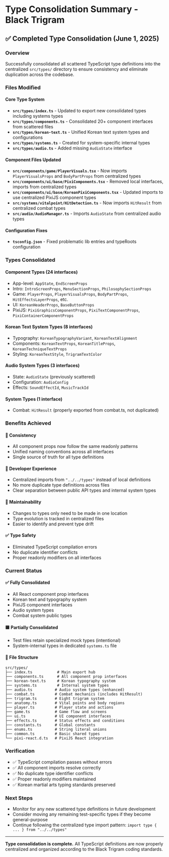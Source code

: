 # Type Consolidation Summary - Black Trigram

## ✅ Completed Type Consolidation (June 1, 2025)

### Overview

Successfully consolidated all scattered TypeScript type definitions into the centralized `src/types/` directory to ensure consistency and eliminate duplication across the codebase.

### Files Modified

#### Core Type System

- **`src/types/index.ts`** - Updated to export new consolidated types including systems types
- **`src/types/components.ts`** - Consolidated 20+ component interfaces from scattered files
- **`src/types/korean-text.ts`** - Unified Korean text system types and configurations
- **`src/types/systems.ts`** - Created for system-specific internal types
- **`src/types/audio.ts`** - Added missing `AudioState` interface

#### Component Files Updated

- **`src/components/game/PlayerVisuals.tsx`** - Now imports `PlayerVisualsProps` and `BodyPartProps` from centralized types
- **`src/components/ui/base/PixiComponents.tsx`** - Removed local interfaces, imports from centralized types
- **`src/components/ui/base/KoreanPixiComponents.tsx`** - Updated imports to use centralized PixiJS component types
- **`src/systems/vitalpoint/HitDetection.ts`** - Now imports `HitResult` from centralized combat types
- **`src/audio/AudioManager.ts`** - Imports `AudioState` from centralized audio types

#### Configuration Fixes

- **`tsconfig.json`** - Fixed problematic lib entries and typeRoots configuration

### Types Consolidated

#### Component Types (24 interfaces)

- App-level: `AppState`, `EndScreenProps`
- Intro: `IntroScreenProps`, `MenuSectionProps`, `PhilosophySectionProps`
- Game: `PlayerProps`, `PlayerVisualsProps`, `BodyPartProps`, `HitEffectsLayerProps`, etc.
- UI: `KoreanHeaderProps`, `BaseButtonProps`
- PixiJS: `PixiGraphicsComponentProps`, `PixiTextComponentProps`, `PixiContainerComponentProps`

#### Korean Text System Types (8 interfaces)

- Typography: `KoreanTypographyVariant`, `KoreanTextAlignment`
- Components: `KoreanTextProps`, `KoreanTitleProps`, `KoreanTechniqueTextProps`
- Styling: `KoreanTextStyle`, `TrigramTextColor`

#### Audio System Types (3 interfaces)

- State: `AudioState` (previously scattered)
- Configuration: `AudioConfig`
- Effects: `SoundEffectId`, `MusicTrackId`

#### System Types (1 interface)

- Combat: `HitResult` (properly exported from combat.ts, not duplicated)

### Benefits Achieved

#### 🎯 Consistency

- All component props now follow the same readonly patterns
- Unified naming conventions across all interfaces
- Single source of truth for all type definitions

#### 🚀 Developer Experience

- Centralized imports from `"../../types"` instead of local definitions
- No more duplicate type definitions across files
- Clear separation between public API types and internal system types

#### 🔧 Maintainability

- Changes to types only need to be made in one location
- Type evolution is tracked in centralized files
- Easier to identify and prevent type drift

#### ✅ Type Safety

- Eliminated TypeScript compilation errors
- No duplicate identifier conflicts
- Proper readonly modifiers on all interfaces

### Current Status

#### ✅ Fully Consolidated

- All React component prop interfaces
- Korean text and typography system
- PixiJS component interfaces
- Audio system types
- Combat system public types

#### 🟨 Partially Consolidated

- Test files retain specialized mock types (intentional)
- System-internal types in dedicated `systems.ts` file

#### 📁 File Structure

```
src/types/
├── index.ts           # Main export hub
├── components.ts      # All component prop interfaces
├── korean-text.ts     # Korean typography system
├── systems.ts         # Internal system types
├── audio.ts          # Audio system types (enhanced)
├── combat.ts         # Combat mechanics (includes HitResult)
├── trigram.ts        # Eight trigram system
├── anatomy.ts        # Vital points and body regions
├── player.ts         # Player state and actions
├── game.ts           # Game flow and screens
├── ui.ts             # UI component interfaces
├── effects.ts        # Status effects and conditions
├── constants.ts      # Global constants
├── enums.ts          # String literal unions
├── common.ts         # Basic shared types
└── pixi-react.d.ts   # PixiJS React integration
```

### Verification

- ✅ TypeScript compilation passes without errors
- ✅ All component imports resolve correctly
- ✅ No duplicate type identifier conflicts
- ✅ Proper readonly modifiers maintained
- ✅ Korean martial arts typing standards preserved

### Next Steps

- Monitor for any new scattered type definitions in future development
- Consider moving any remaining test-specific types if they become general-purpose
- Continue following the centralized type import pattern: `import type { ... } from "../../types"`

---

**Type consolidation is complete.** All TypeScript definitions are now properly centralized and organized according to the Black Trigram coding standards.

